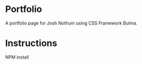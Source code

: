 # Portfolio
A portfolio page for Josh Nothum using CSS Framework Bulma.


# Instructions

NPM install